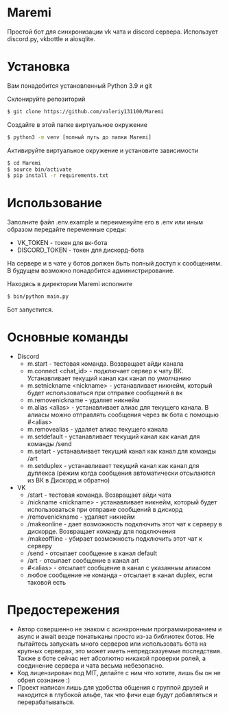 # Maremi
Простой бот для синхронизации vk чата и discord сервера. Использует discord.py, vkbottle и aiosqlite.

# Установка
Вам понадобится установленный Python 3.9 и git

Склонируйте репозиторий
```bash
$ git clone https://github.com/valeriy131100/Maremi
```

Создайте в этой папке виртуальное окружение
```bash
$ python3 -m venv [полный путь до папки Maremi]
```

Активируйте виртуальное окружение и установите зависимости
```bash
$ cd Maremi
$ source bin/activate
$ pip install -r requirements.txt
```
# Использование
Заполните файл .env.example и переименуйте его в .env или иным образом передайте переменные среды:
* VK_TOKEN - токен для вк-бота
* DISCORD_TOKEN - токен для дискорд-бота

На сервере и в чате у ботов должен быть полный доступ к сообщениям. В будущем возможно понадобится администрирование.

Находясь в директории Maremi исполните
```bash
$ bin/python main.py
```
Бот запустится.

# Основные команды
* Discord
  * m.start - тестовая команда. Возвращает айди канала
  * m.connect \<chat_id\> - подключает сервер к чату ВК. Устанавливает текущий канал как канал по умолчанию
  * m.setnickname \<nickname\> - устанавливает никнейм, который будет использоваться при отправке сообщений в вк
  * m.removenickname - удаляет никнейм
  * m.alias \<alias\> - устанавливает алиас для текущего канала. В алиасы можно отправлять сообщения через вк бота с помощью \#\<alias\>
  * m.removealias - удаляет алиас текущего канала
  * m.setdefault - устанавливает текущий канал как канал для команды /send
  * m.setart - устанавливает текущий канал как канал для команды /art
  * m.setduplex - устанавливает текущий канал как канал для дуплекса (режим когда сообщения автоматически отсылаются из ВК в Дискорд и обратно)
* VK
  * /start - тестовая команда. Возвращает айди чата
  * /nickname \<nickname\> - устанавливает никнейм, который будет использоваться при отправке сообщений в дискорд
  * /removenickname - удаляет никнейм
  * /makeonline - дает возможность подключить этот чат к серверу в дискорде. Возвращает команду для подключения
  * /makeoffline - убирает возможность подключить этот чат к серверу
  * /send - отсылает сообщение в канал default
  * /art - отсылает сообщение в канал art
  * \#\<alias\> - отсылает сообщение в канал с указанным алиасом
  * любое сообщение не команда - отсылает в канал duplex, если таковой есть

# Предостережения
* Автор совершенно не знаком с асинхронным программированием и async и await везде понатыканы просто из-за библиотек ботов. Не пытайтесь запускать много серверов или использовать бота на крупных серверах, это может иметь непредсказуемые последствия. Также в боте сейчас нет абсолютно никакой проверки ролей, а соединение сервера и чата весьма небезопасно. 
* Код лицензирован под MIT, делайте с ним что хотите, лишь бы он не обрел сознание :)
* Проект написан лишь для удобства общения с группой друзей и находится в глубокой альфе, так что фичи еще будут добавляться и перерабатываться.
